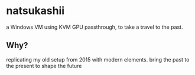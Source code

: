 # natsukashii
a Windows VM using KVM GPU passthrough, to take a travel to the past.

## Why?
replicating my old setup from 2015 with modern elements.
bring the past to the present to shape the future
